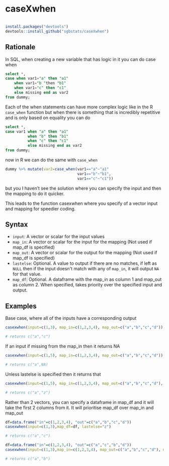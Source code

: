 # caseXwhen
```r

install.packages("devtools")
devtools::install_github("sgbstats/caseXwhen")

```

## Rationale

In SQL, when creating a new variable that has logic in it you can do case when
```SQL
select *,
case when var1="a" then "a1"
    when var1="b "then "b1"
    when var1="c" then "c1"
    else missing end as var2
from dummy;
```

Each of the when statements can have more complex logic like in the R `case_when` function but when there is something that is incredibly repetitive and is only based on equality you can do

```SQL
select *,
case var1 when "a" then "a1"
          when "b" then "b1"
          when "c" then "c1"
          else missing end as var2
from dummy;
```

now in R we can do the same with `case_when`
```r
dummy %>% mutate(var2=case_when(var1=="a"~"a1"
                                var1=="b"~"b1",
                                var1=="c"~"c1"))
```
but you I haven’t see the solution where you can specify the input and then the mapping to do it quicker.

This leads to the function casexwhen where you specify of a vector input and mapping for speedier coding.

## Syntax

- `input`: A vector or scalar for the input values
- `map_in`: A vector or scalar for the input for the mapping (Not used if map_df is specified)
- `map_out`: A vector or scalar for the output for the mapping (Not used if map_df is specified)
- `lastelse`: Optional. A value to output if there are no matches, if left as `NULL` then if the input doesn't match with any of `map_in`, it will output `NA` for that value.
- `map_df`: Optional. A dataframe with the map_in as column 1 and map_out as column 2. When specified, takes priority over the specified input and output.

## Examples

Base case, where all of the inputs have a corresponding output
```r
casexwhen(input=c(1,3), map_in=c(1,2,3,4), map_out=c("a","b","c","d"))

# returns c("a","c")

```

If an input if missing from the map_in then it returns NA
```r
casexwhen(input=c(1,5), map_in=c(1,2,3,4), map_out=c("a","b","c","d"))

# returns c("a",NA)

```

Unless lastelse is specified then it returns that

```r
casexwhen(input=c(1,5), map_in=c(1,2,3,4), map_out=c("a","b","c","d"), lastelse="z")

# returns c("a","z")

```

Rather than 2 vectors, you can specify a dataframe in map_df and it will take the first 2 columns from it. It will prioritise map_df over map_in and map_out

```r
df=data.frame("in"=c(1,2,3,4), "out"=c("a","b","c","d"))
casexwhen(input=c(1,3),map_df=df, lastelse="z")

# returns c("a","c")

```

```r
df=data.frame("in"=c(1,2,3,4), "out"=c("a","c","b","d"))
casexwhen(input=c(1,3),map_in=c(1,2,3,4), map_out=c("a","b","c","d"), map_df=df, lastelse="z")

# returns c("a","b")
```
